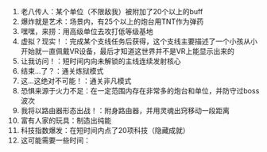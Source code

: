 1. 老八传人：某个单位（不限敌我）被附加了20个以上的buff  
2. 爆炸就是艺术：场景内，有25个以上的炮台用TNT作为弹药
3. 嘿嘿，来捞：用高级单位去攻打低等级基地
4. 虚拟？现实！：完成某个支线任务后获得，这个支线主要描述了一个小孩从小开始就一直佩戴VR设备，最后才知道这世界并不是VR上能显示出来的
5. 让我访问！：短时间内向未解锁的主线连续发射核心
6. 结束...了？：通关炼狱模式
7. 这...这绝对不可能！：通关非凡模式
8. 恐惧来源于火力不足：在一定范围内存在非常多的炮台和单位，并防守过boss波次
9. 我将以路由器形态出战！：附身路由器，并用灵魂出窍移动一段距离
10. 富有人家的玩具：制造出纯能
11. 科技指数爆发：在短时间内点了20项科技（隐藏成就）
12. 这可能需要一些时间：
